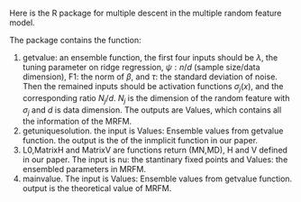Here is the R package for multiple descent in the multiple random feature model.

The package contains the function:
1. getvalue: an ensemble function, the first four inputs should be $\lambda$, the tuning parameter on ridge regression, $\psi:n/d$ (sample size/data dimension), F1: the norm of $\beta$, and $\tau$: the standard deviation of  noise. Then the remained inputs should be activation functions $\sigma_j(x)$, and the corresponding ratio $N_j/d$. $N_j$ is the dimension of the random feature with $\sigma_j$ and $d$ is data dimension. The outputs are Values, which contains all the information of the MRFM.
2. getuniquesolution.    the input is  Values: Ensemble values from getvalue function. the output is the  of the inmplicit function in our paper.
3. L0,MatrixH and MatrixV are functions return (MN,MD), H and V defined in our paper. The input is nu: the stantinary fixed points and Values: the ensembled parameters in MRFM.
4. mainvalue.  The input is Values: Ensemble values from getvalue function.  output is the theoretical value of MRFM.
  


